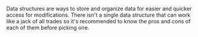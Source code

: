 Data structures are ways to store and organize data for easier and quicker access for modifications. There isn't a single data structure that can work like a jack of all trades so it's recommended to know the pros and cons of each of them before picking one.